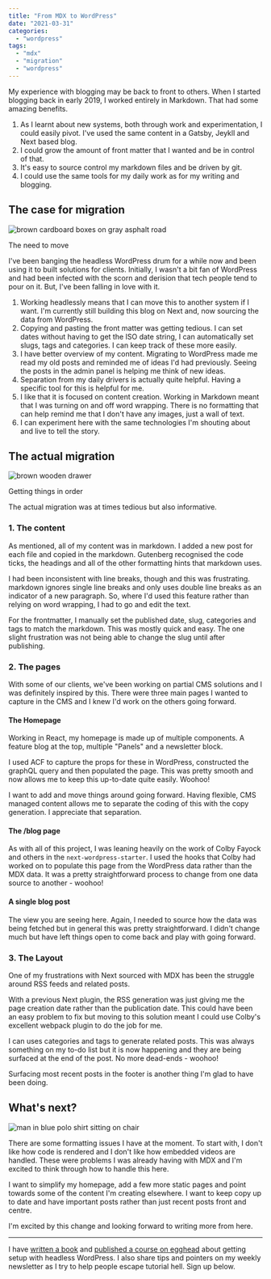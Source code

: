 ```yaml
---
title: "From MDX to WordPress"
date: "2021-03-31"
categories: 
  - "wordpress"
tags: 
  - "mdx"
  - "migration"
  - "wordpress"
---
```


My experience with blogging may be back to front to others. When I started blogging back in early 2019, I worked entirely in Markdown. That had some amazing benefits.

1. As I learnt about new systems, both through work and experimentation, I could easily pivot. I've used the same content in a Gatsby, Jeykll and Next based blog.
2. I could grow the amount of front matter that I wanted and be in control of that.
3. It's easy to source control my markdown files and be driven by git.
4. I could use the same tools for my daily work as for my writing and blogging.

## The case for migration

![brown cardboard boxes on gray asphalt road](https://res.cloudinary.com/kc-cloud/images/w_685,h_1024/v1617645913/rwturjf7i5w/rwturjf7i5w.jpg?_i=AA)

The need to move

I've been banging the headless WordPress drum for a while now and been using it to built solutions for clients. Initially, I wasn't a bit fan of WordPress and had been infected with the scorn and derision that tech people tend to pour on it. But, I've been falling in love with it.

1. Working headlessly means that I can move this to another system if I want. I'm currently still building this blog on Next and, now sourcing the data from WordPress.
2. Copying and pasting the front matter was getting tedious. I can set dates without having to get the ISO date string, I can automatically set slugs, tags and categories. I can keep track of these more easily.
3. I have better overview of my content. Migrating to WordPress made me read my old posts and reminded me of ideas I'd had previously. Seeing the posts in the admin panel is helping me think of new ideas.
4. Separation from my daily drivers is actually quite helpful. Having a specific tool for this is helpful for me.
5. I like that it is focused on content creation. Working in Markdown meant that I was turning on and off word wrapping. There is no formatting that can help remind me that I don't have any images, just a wall of text.
6. I can experiment here with the same technologies I'm shouting about and live to tell the story.

## The actual migration

![brown wooden drawer](https://res.cloudinary.com/kc-cloud/images/w_1024,h_711/v1617645911/lrox0shwjuq/lrox0shwjuq.jpg?_i=AA)

Getting things in order

The actual migration was at times tedious but also informative.

### 1\. The content

As mentioned, all of my content was in markdown. I added a new post for each file and copied in the markdown. Gutenberg recognised the code ticks, the headings and all of the other formatting hints that markdown uses.

I had been inconsistent with line breaks, though and this was frustrating. markdown ignores single line breaks and only uses double line breaks as an indicator of a new paragraph. So, where I'd used this feature rather than relying on word wrapping, I had to go and edit the text.

For the frontmatter, I manually set the published date, slug, categories and tags to match the markdown. This was mostly quick and easy. The one slight frustration was not being able to change the slug until after publishing.

### 2\. The pages

With some of our clients, we've been working on partial CMS solutions and I was definitely inspired by this. There were three main pages I wanted to capture in the CMS and I knew I'd work on the others going forward.

#### The Homepage

Working in React, my homepage is made up of multiple components. A feature blog at the top, multiple "Panels" and a newsletter block.

I used ACF to capture the props for these in WordPress, constructed the graphQL query and then populated the page. This was pretty smooth and now allows me to keep this up-to-date quite easily. Woohoo!

I want to add and move things around going forward. Having flexible, CMS managed content allows me to separate the coding of this with the copy generation. I appreciate that separation.

#### The /blog page

As with all of this project, I was leaning heavily on the work of Colby Fayock and others in the `next-wordpress-starter`. I used the hooks that Colby had worked on to populate this page from the WordPress data rather than the MDX data. It was a pretty straightforward process to change from one data source to another - woohoo!

#### A single blog post

The view you are seeing here. Again, I needed to source how the data was being fetched but in general this was pretty straightforward. I didn't change much but have left things open to come back and play with going forward.

### 3\. The Layout

One of my frustrations with Next sourced with MDX has been the struggle around RSS feeds and related posts.

With a previous Next plugin, the RSS generation was just giving me the page creation date rather than the publication date. This could have been an easy problem to fix but moving to this solution meant I could use Colby's excellent webpack plugin to do the job for me.

I can uses categories and tags to generate related posts. This was always something on my to-do list but it is now happening and they are being surfaced at the end of the post. No more dead-ends - woohoo!

Surfacing most recent posts in the footer is another thing I'm glad to have been doing.

## What's next?

![man in blue polo shirt sitting on chair](https://res.cloudinary.com/kc-cloud/images/w_1024,h_717/v1617645915/myxzg5nwdns/myxzg5nwdns.jpg?_i=AA)

There are some formatting issues I have at the moment. To start with, I don't like how code is rendered and I don't like how embedded videos are handled. These were problems I was already having with MDX and I'm excited to think through how to handle this here.

I want to simplify my homepage, add a few more static pages and point towards some of the content I'm creating elsewhere. I want to keep copy up to date and have important posts rather than just recent posts front and centre.

I'm excited by this change and looking forward to writing more from here.

* * *

I have [written a book](https://learnetto.com/users/dolearning/courses/off-with-your-head) and [published a course on egghead](http://egghead.io/playlists/headless-wordpress-4a14) about getting setup with headless WordPress. I also share tips and pointers on my weekly newsletter as I try to help people escape tutorial hell. Sign up below.
